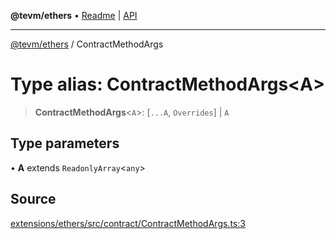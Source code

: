 **@tevm/ethers** • [Readme](../README.md) \| [API](../globals.md)

***

[@tevm/ethers](../README.md) / ContractMethodArgs

# Type alias: ContractMethodArgs\<A\>

> **ContractMethodArgs**\<`A`\>: [`...A`, `Overrides`] \| `A`

## Type parameters

• **A** extends `ReadonlyArray`\<`any`\>

## Source

[extensions/ethers/src/contract/ContractMethodArgs.ts:3](https://github.com/evmts/tevm-monorepo/blob/main/extensions/ethers/src/contract/ContractMethodArgs.ts#L3)
